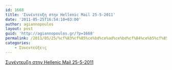 ```yaml
---
id: 1668
title: 'Συνέντευξη στην Hellenic Mail 25-5-2011'
date: '2011-05-25T16:54:10+03:00'
author: agiannopoulos
layout: post
guid: 'http://agiannopoulos.gr/?p=1668'
permalink: /2011/05/25/%cf%83%cf%85%ce%bd%ce%ad%ce%bd%cf%84%ce%b5%cf%85%ce%be%ce%b7-%cf%83%cf%84%ce%b7%ce%bd-hellenic-mail-25-5-2011/
categories:
    - Συνεντεύξεις
---
```


[Συνέντευξη στην Hellenic Mail 25-5-2011](http://localhost:8000/wp-content/uploads/2012/04/cf83cf85cebdceadcebdcf84ceb5cf85cebeceb7-cf83cf84ceb7cebd-hellenic-mail-25-5-2011.doc)